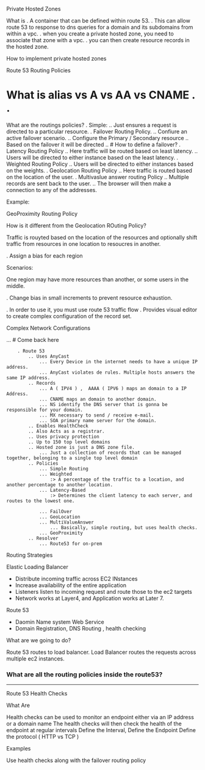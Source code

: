 Private Hosted Zones

 What is
  . A container that can be defined within route 53.
  . This can allow route 53 to response to dns queries for a domain and its subdomains from within a vpc.
  . when you create a private hosted zone, you need to associate that zone with a vpc.
  . you can then create resource records in the hosted zone.

 How to implement private hosted zones

Route 53 Routing Policies

# What is alias vs A vs AA vs CNAME . .

 What are the routings policies?
  . Simple:
   .. Just ensures a request is directed to a particular resource.
  . Failover Routing Policy.
   .. Confiure an active failover scenario.
   .. Configure the Primary / Secondary resource
   .. Based on the failover it will be directed
   .. # How to define a failover?
  . Latency Routing Policy
   .. Here traffic will be routed based on least latency.
   .. Users will be directed to either instance based on the least latency.
  . Weighted Routing Policy
   .. Users will be directed to either instances based on the weights.
  . Geolocation Routing Policy
   .. Here traffic is routed based on the location of the user.
  . Multivaslue answer routing Policy
   .. Multiple records are sent back to the user.
   .. The browser will then make a connection to any of the addresses.

 Example:

GeoProximity Routing Policy

 How is it different from the Geolocation ROuting Policy?

 Traffic is rouyted based on the location of the resources and optionally shift traffic from resources in one location to resoucres in another.

 . Assign a bias for each region

 Scenarios:

  One region may have more resources than another, or some users in the middle.

 . Change bias in small increments to prevent resource exhaustion.

 . In order to use it, you must use route 53 traffic flow
 . Provides visual editor to create complex configuration of the record set.

Complex Network Configurations

 ... # Come back here

        . Route 53
            .. Uses AnyCast
                ... Every Device in the internet needs to have a unique IP address.
                ... AnyCast violates de rules. Multiple hosts answers the same IP address.
            .. Records
                ... A ( IPV4 ) ,  AAAA ( IPV6 ) maps an domain to a IP Address.
                ... CNAME maps an domain to another domain.
                ... NS identify the DNS server that is gonna be responsible for your domain.
                ... MX necessary to send / receive e-mail.
                ... SOA primary name server for the domain. 
            .. Enables HealthCheck
            .. Also Acts as a registrar.
            .. Uses privacy protection
            .. Up to 150 top level domains
            .. Hosted zone is just a DNS zone file.
                ... Just a collection of records that can be managed together, belonging to a single top level domain
            .. Policies
                ... Simple Routing
                ... Weighted 
                    :> A percentage of the traffic to a location, and another percentage to another location.
                ... Latency-Based
                    :> Determines the client latency to each server, and routes to the lowest one.

                ... FailOver
                ... GeoLocation
                ... MultiValueAnswer
                    ... Basically, simple routing, but uses health checks.
                ... GeoProximity
            .. Resolver
                ... Route53 for on-prem

Routing Strategies

 Elastic Loading Balancer

- Distribute incoming traffic across EC2 INstances
- Increase availability of the entire application
- Listeners listen to incoming request and route those to the ec2 targets
- Network works at Layer4, and Application works at Later 7.

 Route 53

- Daomin Name system Web Service
- Domain Registration, DNS Routing , health checking

 What are we going to do?

  Route 53 routes to load balancer.
  Load Balancer routes the requests across multiple ec2 instances.

### What are all the routing policies inside the route53?




___


Route 53 Health Checks

 What Are

  Health checks can be used to monitor an endpoint either via an IP address or a domain name
  The health checks will then check the health of the endpoint at regular intervals
   Define the Interval,
   Define the Endpoint
   Define the protocol ( HTTP vs TCP )

 Examples

  Use health checks along with the failover routing policy
